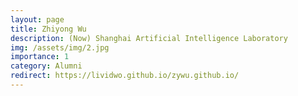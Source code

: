 ```yaml
---
layout: page
title: Zhiyong Wu
description: (Now) Shanghai Artificial Intelligence Laboratory
img: /assets/img/2.jpg
importance: 1
category: Alumni
redirect: https://lividwo.github.io/zywu.github.io/
---
```

